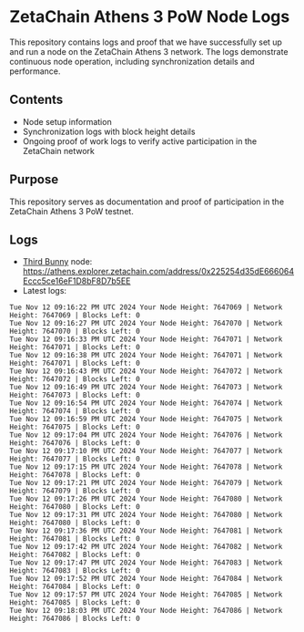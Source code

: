 # ZetaChain Athens 3 PoW Node Logs
This repository contains logs and proof that we have successfully set up and run a node on the ZetaChain Athens 3 network. The logs demonstrate continuous node operation, including synchronization details and performance.

## Contents
- Node setup information
- Synchronization logs with block height details
- Ongoing proof of work logs to verify active participation in the ZetaChain network

## Purpose
This repository serves as documentation and proof of participation in the ZetaChain Athens 3 PoW testnet.

## Logs

- [Third Bunny](https://thirdbunny.xyz/) node: https://athens.explorer.zetachain.com/address/0x225254d35dE666064Eccc5ce16eF1D8bF8D7b5EE
- Latest logs:
```
Tue Nov 12 09:16:22 PM UTC 2024 Your Node Height: 7647069 | Network Height: 7647069 | Blocks Left: 0
Tue Nov 12 09:16:27 PM UTC 2024 Your Node Height: 7647070 | Network Height: 7647070 | Blocks Left: 0
Tue Nov 12 09:16:33 PM UTC 2024 Your Node Height: 7647071 | Network Height: 7647071 | Blocks Left: 0
Tue Nov 12 09:16:38 PM UTC 2024 Your Node Height: 7647071 | Network Height: 7647071 | Blocks Left: 0
Tue Nov 12 09:16:43 PM UTC 2024 Your Node Height: 7647072 | Network Height: 7647072 | Blocks Left: 0
Tue Nov 12 09:16:49 PM UTC 2024 Your Node Height: 7647073 | Network Height: 7647073 | Blocks Left: 0
Tue Nov 12 09:16:54 PM UTC 2024 Your Node Height: 7647074 | Network Height: 7647074 | Blocks Left: 0
Tue Nov 12 09:16:59 PM UTC 2024 Your Node Height: 7647075 | Network Height: 7647075 | Blocks Left: 0
Tue Nov 12 09:17:04 PM UTC 2024 Your Node Height: 7647076 | Network Height: 7647076 | Blocks Left: 0
Tue Nov 12 09:17:10 PM UTC 2024 Your Node Height: 7647077 | Network Height: 7647077 | Blocks Left: 0
Tue Nov 12 09:17:15 PM UTC 2024 Your Node Height: 7647078 | Network Height: 7647078 | Blocks Left: 0
Tue Nov 12 09:17:21 PM UTC 2024 Your Node Height: 7647079 | Network Height: 7647079 | Blocks Left: 0
Tue Nov 12 09:17:26 PM UTC 2024 Your Node Height: 7647080 | Network Height: 7647080 | Blocks Left: 0
Tue Nov 12 09:17:31 PM UTC 2024 Your Node Height: 7647080 | Network Height: 7647080 | Blocks Left: 0
Tue Nov 12 09:17:36 PM UTC 2024 Your Node Height: 7647081 | Network Height: 7647081 | Blocks Left: 0
Tue Nov 12 09:17:42 PM UTC 2024 Your Node Height: 7647082 | Network Height: 7647082 | Blocks Left: 0
Tue Nov 12 09:17:47 PM UTC 2024 Your Node Height: 7647083 | Network Height: 7647083 | Blocks Left: 0
Tue Nov 12 09:17:52 PM UTC 2024 Your Node Height: 7647084 | Network Height: 7647084 | Blocks Left: 0
Tue Nov 12 09:17:57 PM UTC 2024 Your Node Height: 7647085 | Network Height: 7647085 | Blocks Left: 0
Tue Nov 12 09:18:03 PM UTC 2024 Your Node Height: 7647086 | Network Height: 7647086 | Blocks Left: 0
```
